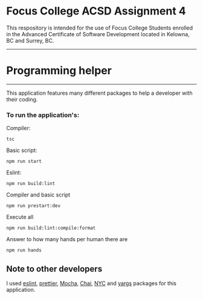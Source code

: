 # Focus College ACSD Assignment 4

This respository is intended for the use of Focus College Students enrolled in the Advanced Certificate of Software Development located in Kelowna, BC and Surrey, BC.

---
# Programming helper
---
This application features many different packages to help a developer with their coding.
### To run the application's:

Compiler:

```
tsc
```

Basic script:

```
npm run start
```

Eslint:
```
npm run build:lint
```

Compiler and basic script
```
npm run prestart:dev
```

Execute all
```
npm run build:lint:compile:format
```

Answer to how many hands per human there are
```
npm run hands
```

## Note to other developers

I used [eslint], [prettier], [Mocha], [Chai], [NYC] and [yargs] packages for this application.

[eslint]: https://eslint.org/docs/user-guide/getting-started

[prettier]: https://prettier.io/docs/en/install.html

[Mocha]: https://www.npmjs.com/package/mocha

[Chai]: https://www.npmjs.com/package/chai

[NYC]: https://www.npmjs.com/package/nyc

[yargs]: https://www.npmjs.com/package/yargs
